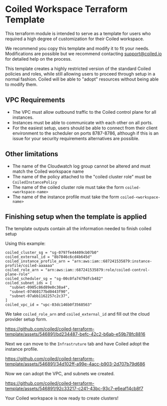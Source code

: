 # Coiled Workspace Terraform Template

This terraform module is intended to serve as a template for users who required a high degree of customization for their Coiled workspace.

We recommend you copy this template and modify it to fit your needs. Modifications are possible but we recommend contacting <support@coiled.io> for detailed help on the process.

This template creates a highly restricted version of the standard Coiled policies and roles, while still allowing users to proceed through setup in a normal fashion. Coiled will be able to "adopt" resources without being able to modify them.

## VPC Requirements

- The VPC must allow outbound traffic to the Coiled control plane for all instances.
- Instances must be able to communicate with each other on all ports.
- For the easiest setup, users should be able to connect from their client environment to the scheduler on ports 8787-8786, although if this is an issue for your security requirements alternatives are possible.

## Other limitations

- The name of the Cloudwatch log group cannot be altered and must match the Coiled workspace name
- The name of the policy attached to the "coiled cluster role" must be `CoiledInstancePolicy`
- The name of the coiled cluster role must take the form `coiled-<workspace-name>`
- The name of the instance profile must take the form `coiled-<workspace-name>`

## Finishing setup when the template is applied

The template outputs contain all the information needed to finish coiled setup

Using this example:

```shell
coiled_cluster_sg = "sg-0797fe44409cb07b0"
coiled_external_id = "8b7846c6cd4b645d"
coiled_instance_profile_arn = "arn:aws:iam::687241535879:instance-profile/coiled-aaaaaa"
coiled_role_arn = "arn:aws:iam::687241535879:role/coiled-control-plane-role"
coiled_scheduler_sg = "sg-00c0fa7479dfcb482"
coiled_subnet_ids = [
  "subnet-0905c86d89e0c38a4",
  "subnet-07460177bd0443f90",
  "subnet-07abb1162257c2c37",
]
coiled_vpc_id = "vpc-03dc146b0f3568563"
```

We take `coiled_role_arn` and `coiled_external_id` and fill out the cloud provider setup form.

https://github.com/coiled/coiled-terraform-template/assets/546891/bd234487-befc-42c2-b6ab-e59b78fc8816

Next we can move to the `Infrastruture` tab and have Coiled adopt the instance profile.

https://github.com/coiled/coiled-terraform-template/assets/546891/34d102ff-a99e-4acc-b903-2d707b79d686

Now we can adopt the VPC, and subnets we created.

https://github.com/coiled/coiled-terraform-template/assets/546891/92c33217-c241-43bc-93c7-e6eaf14cb8f7

Your Coiled workspace is now ready to create clusters!
